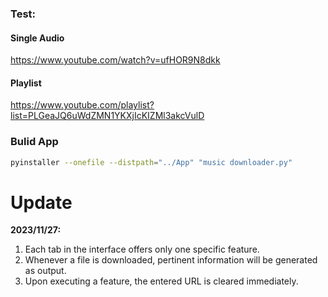 



### Test:

#### Single Audio

https://www.youtube.com/watch?v=ufHOR9N8dkk

#### Playlist

https://www.youtube.com/playlist?list=PLGeaJQ6uWdZMN1YKXjIcKIZMl3akcVulD

### Bulid App

```bash
pyinstaller --onefile --distpath="../App" "music downloader.py"
```



# Update

**2023/11/27:**

1. Each tab in the interface offers only one specific feature.
2. Whenever a file is downloaded, pertinent information will be generated as output.
3. Upon executing a feature, the entered URL is cleared immediately.

